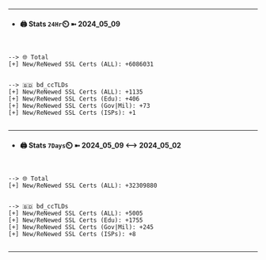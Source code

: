 

---
- #### 🖨️ **Stats** `24Hr`⏲️ ➼ 2024_05_09
```console


--> 🌐 Total
[+] New/ReNewed SSL Certs (ALL): +6086031


--> 🇧🇩 bd_ccTLDs
[+] New/ReNewed SSL Certs (ALL): +1135
[+] New/ReNewed SSL Certs (Edu): +406
[+] New/ReNewed SSL Certs (Gov|Mil): +73
[+] New/ReNewed SSL Certs (ISPs): +1


```

---
- #### 🖨️ **Stats** `7Days`⏲️ ➼ 2024_05_09 <--> 2024_05_02
```console


--> 🌐 Total
[+] New/ReNewed SSL Certs (ALL): +32309880


--> 🇧🇩 bd_ccTLDs
[+] New/ReNewed SSL Certs (ALL): +5005
[+] New/ReNewed SSL Certs (Edu): +1755
[+] New/ReNewed SSL Certs (Gov|Mil): +245
[+] New/ReNewed SSL Certs (ISPs): +8


```

---

